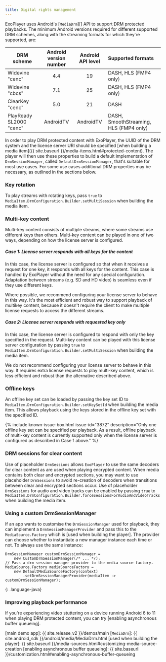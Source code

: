 ```yaml
---
title: Digital rights management
---
```


ExoPlayer uses Android's [`MediaDrm`][] API to support DRM protected playbacks.
The minimum Android versions required for different supported DRM schemes, along
with the streaming formats for which they're supported, are:

| DRM scheme | Android version number | Android API level | Supported formats |
|---------|:------------:|:------------:|:---------------------|
| Widevine "cenc" | 4.4 | 19 | DASH, HLS (FMP4 only) |
| Widevine "cbcs" | 7.1 | 25 | DASH, HLS (FMP4 only) |
| ClearKey "cenc" | 5.0 | 21 | DASH |
| PlayReady SL2000 "cenc" | AndroidTV | AndroidTV | DASH, SmoothStreaming, HLS (FMP4 only) |

In order to play DRM protected content with ExoPlayer, the UUID of the DRM
system and the license server URI should be specified
[when building a media item]({{ site.baseurl }}/media-items.html#protected-content).
The player will then use these properties to build a default implementation of
`DrmSessionManager`, called `DefaultDrmSessionManager`, that's suitable for most
use cases. For some use cases additional DRM properties may be necessary, as
outlined in the sections below.

### Key rotation ###

To play streams with rotating keys, pass `true` to
`MediaItem.DrmConfiguration.Builder.setMultiSession` when building the media
item.

### Multi-key content ###

Multi-key content consists of multiple streams, where some streams use different
keys than others. Multi-key content can be played in one of two ways, depending
on how the license server is configured.

##### Case 1: License server responds with all keys for the content #####

In this case, the license server is configured so that when it receives a
request for one key, it responds with all keys for the content. This case is
handled by ExoPlayer without the need for any special configuration. Adaptation
between streams (e.g. SD and HD video) is seamless even if they use different
keys.

Where possible, we recommend configuring your license server to behave in this
way. It's the most efficient and robust way to support playback of multikey
content, because it doesn't require the client to make multiple license requests
to access the different streams.

##### Case 2: License server responds with requested key only #####

In this case, the license server is configured to respond with only the key
specified in the request. Multi-key content can be played with this license
server configuration by passing `true` to
`MediaItem.DrmConfiguration.Builder.setMultiSession` when building the media
item.

We do not recommend configuring your license server to behave in this way. It
requires extra license requests to play multi-key content, which is less
efficient and robust than the alternative described above.

### Offline keys ###

An offline key set can be loaded by passing the key set ID to
`MediaItem.DrmConfiguration.Builder.setKeySetId` when building the media item.
This allows playback using the keys stored in the offline key set with the
specified ID.

{% include known-issue-box.html issue-id="3872" description="Only one offline
key set can be specified per playback. As a result, offline playback of
multi-key content is currently supported only when the license server is
configured as described in Case 1 above." %}

### DRM sessions for clear content ###

Use of placeholder `DrmSessions` allows `ExoPlayer` to use the same decoders for
clear content as are used when playing encrypted content. When media contains
both clear and encrypted sections, you may want to use placeholder `DrmSessions`
to avoid re-creation of decoders when transitions between clear and encrypted
sections occur. Use of placeholder `DrmSessions` for audio and video tracks can
be enabled by passing `true` to
`MediaItem.DrmConfiguration.Builder.forceSessionsForAudioAndVideoTracks` when
building the media item.

### Using a custom DrmSessionManager ###

If an app wants to customise the `DrmSessionManager` used for playback, they can
implement a `DrmSessionManagerProvider` and pass this to the
`MediaSource.Factory` which is [used when building the player]. The provider can
choose whether to instantiate a new manager instance each time or not. To always
use the same instance:

~~~
DrmSessionManager customDrmSessionManager =
    new CustomDrmSessionManager(/* ... */);
// Pass a drm session manager provider to the media source factory.
MediaSource.Factory mediaSourceFactory =
    new DefaultMediaSourceFactory(context)
        .setDrmSessionManagerProvider(mediaItem -> customDrmSessionManager);
~~~
{: .language-java}

### Improving playback performance ###

If you're experiencing video stuttering on a device running Android 6 to 11 when
playing DRM protected content, you can try [enabling asynchronous buffer
queueing].

[main demo app]: {{ site.release_v2 }}/demos/main
[`MediaDrm`]: {{ site.android_sdk }}/android/media/MediaDrm.html
[used when building the player]: {{ site.baseurl }}/media-sources.html#customizing-media-source-creation
[enabling asynchronous buffer queueing]: {{ site.baseurl }}/customization.html#enabling-asynchronous-buffer-queueing
